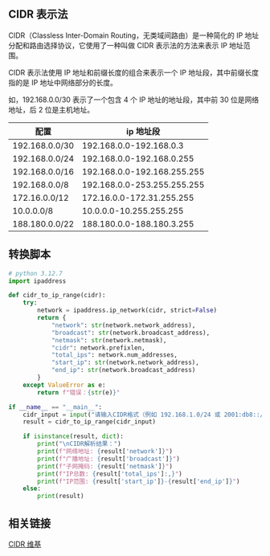 
## CIDR 表示法

CIDR（Classless Inter-Domain Routing，无类域间路由）是一种简化的 IP 地址分配和路由选择协议，它使用了一种叫做 CIDR 表示法的方法来表示 IP 地址范围。

CIDR 表示法使用 IP 地址和前缀长度的组合来表示一个 IP 地址段，其中前缀长度指的是 IP 地址中网络部分的长度。

如，192.168.0.0/30 表示了一个包含 4 个 IP 地址的地址段，其中前 30 位是网络地址，后 2 位是主机地址。

| 配置           | ip 地址段                   |
| -------------- | --------------------------- |
| 192.168.0.0/30 | 192.168.0.0-192.168.0.3     |
| 192.168.0.0/24 | 192.168.0.0-192.168.0.255   |
| 192.168.0.0/16 | 192.168.0.0-192.168.255.255 |
| 192.168.0.0/8  | 192.168.0.0-253.255.255.255 |
| 172.16.0.0/12  | 172.16.0.0-172.31.255.255   |
| 10.0.0.0/8     | 10.0.0.0-10.255.255.255     |
| 188.180.0.0/22 | 188.180.0.0-188.180.3.255   |

## 转换脚本

```py
# python 3.12.7
import ipaddress

def cidr_to_ip_range(cidr):
    try:
        network = ipaddress.ip_network(cidr, strict=False)
        return {
            "network": str(network.network_address),
            "broadcast": str(network.broadcast_address),
            "netmask": str(network.netmask),
            "cidr": network.prefixlen,
            "total_ips": network.num_addresses,
            "start_ip": str(network.network_address),
            "end_ip": str(network.broadcast_address)
        }
    except ValueError as e:
        return f"错误：{str(e)}"

if __name__ == "__main__":
    cidr_input = input("请输入CIDR格式（例如 192.168.1.0/24 或 2001:db8::/32）: ")
    result = cidr_to_ip_range(cidr_input)

    if isinstance(result, dict):
        print("\nCIDR解析结果：")
        print(f"网络地址: {result['network']}")
        print(f"广播地址: {result['broadcast']}")
        print(f"子网掩码: {result['netmask']}")
        print(f"IP总数: {result['total_ips']:,}")
        print(f"IP范围: {result['start_ip']}-{result['end_ip']}")
    else:
        print(result)

```

## 相关链接

[CIDR 维基](https://zh.wikipedia.org/wiki/%E6%97%A0%E7%B1%BB%E5%88%AB%E5%9F%9F%E9%97%B4%E8%B7%AF%E7%94%B1)
